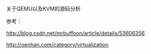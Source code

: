 关于QEMU以及KVM的源码分析

参考：

http://blog.csdn.net/mrbuffoon/article/details/53606356

http://oenhan.com/category/virtualization